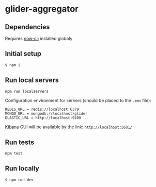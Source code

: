 # glider-aggregator

## Dependencies
Requires [now-cli](https://zeit.co/download) installed globaly

## Initial setup

```bash
$ npm i
```

## Run local servers

```bash
npm run localservers
```

Configuration environment for servers (should be placed to the `.env` file):  

```
REDIS_URL = redis://localhost:6379
MONGO_URL = mongodb://localhost/glider
ELASTIC_URL = http://localhost:9200
```

[Kibana](https://www.elastic.co/kibana) GUI will be available by the link: [`http://localhost:5601/`](http://localhost:5601)

## Run tests

```bash
npm test
```

## Run locally

```bash
$ npm run dev
```

